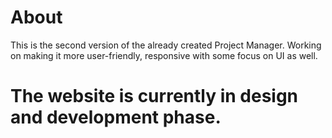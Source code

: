 # About

This is the second version of the already created Project Manager. Working on making it more user-friendly, responsive with some focus on UI as well.

# The website is currently in design and development phase.
